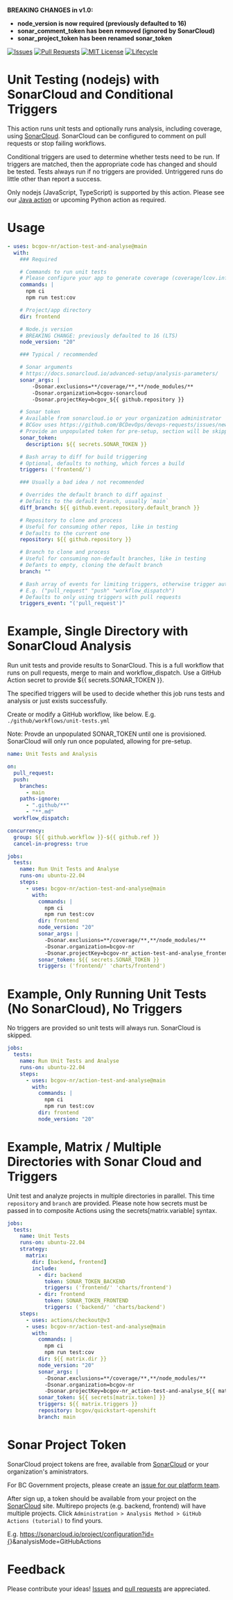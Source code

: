 
**BREAKING CHANGES in v1.0:**
* **node_version is now required (previously defaulted to 16)**
* **sonar_comment_token has been removed (ignored by SonarCloud)**
* **sonar_project_token has been renamed sonar_token**

<!-- Badges -->
[![Issues](https://img.shields.io/github/issues/bcgov-nr/action-test-and-analyse)](/../../issues)
[![Pull Requests](https://img.shields.io/github/issues-pr/bcgov-nr/action-test-and-analyse)](/../../pulls)
[![MIT License](https://img.shields.io/github/license/bcgov-nr/action-test-and-analyse.svg)](/LICENSE)
[![Lifecycle](https://img.shields.io/badge/Lifecycle-Experimental-339999)](https://github.com/bcgov/repomountie/blob/master/doc/lifecycle-badges.md)

<!-- Reference-Style link -->
[SonarCloud]: https://sonarcloud.io
[Issues]: https://docs.github.com/en/issues/tracking-your-work-with-issues/creating-an-issue
[Pull Requests]: https://docs.github.com/en/desktop/contributing-and-collaborating-using-github-desktop/working-with-your-remote-repository-on-github-or-github-enterprise/creating-an-issue-or-pull-request

# Unit Testing (nodejs) with SonarCloud and Conditional Triggers

This action runs unit tests and optionally runs analysis, including coverage, using [SonarCloud](https://sonarcloud.io).  SonarCloud can be configured to comment on pull requests or stop failing workflows.

Conditional triggers are used to determine whether tests need to be run.  If triggers are matched, then the appropriate code has changed and should be tested.  Tests always run if no triggers are provided.  Untriggered runs do little other than report a success.

Only nodejs (JavaScript, TypeScript) is supported by this action.  Please see our [Java action](https://github.com/bcgov-nr/action-test-and-analyse-java) or upcoming Python action as required.

# Usage

```yaml
- uses: bcgov-nr/action-test-and-analyse@main
  with:
    ### Required

    # Commands to run unit tests
    # Please configure your app to generate coverage (coverage/lcov.info)
    commands: |
      npm ci
      npm run test:cov

    # Project/app directory
    dir: frontend

    # Node.js version
    # BREAKING CHANGE: previously defaulted to 16 (LTS)
    node_version: "20"

    ### Typical / recommended

    # Sonar arguments
    # https://docs.sonarcloud.io/advanced-setup/analysis-parameters/
    sonar_args: |
        -Dsonar.exclusions=**/coverage/**,**/node_modules/**
        -Dsonar.organization=bcgov-sonarcloud
        -Dsonar.projectKey=bcgov_${{ github.repository }}

    # Sonar token
    # Available from sonarcloud.io or your organization administrator
    # BCGov uses https://github.com/BCDevOps/devops-requests/issues/new/choose
    # Provide an unpopulated token for pre-setup, section will be skipped
    sonar_token:
      description: ${{ secrets.SONAR_TOKEN }}

    # Bash array to diff for build triggering
    # Optional, defaults to nothing, which forces a build
    triggers: ('frontend/')

    ### Usually a bad idea / not recommended

    # Overrides the default branch to diff against
    # Defaults to the default branch, usually `main`
    diff_branch: ${{ github.event.repository.default_branch }}

    # Repository to clone and process
    # Useful for consuming other repos, like in testing
    # Defaults to the current one
    repository: ${{ github.repository }}

    # Branch to clone and process
    # Useful for consuming non-default branches, like in testing
    # Defants to empty, cloning the default branch
    branch: ""

    # Bash array of events for limiting triggers, otherwise trigger automatically
    # E.g. ("pull_request" "push" "workflow_dispatch")
    # Defaults to only using triggers with pull requests
    triggers_event: "('pull_request')"
```

# Example, Single Directory with SonarCloud Analysis

Run unit tests and provide results to SonarCloud.  This is a full workflow that runs on pull requests, merge to main and workflow_dispatch.  Use a GitHub Action secret to provide ${{ secrets.SONAR_TOKEN }}.

The specified triggers will be used to decide whether this job runs tests and analysis or just exists successfully.

Create or modify a GitHub workflow, like below.  E.g. `./github/workflows/unit-tests.yml`

Note: Provde an unpopulated SONAR_TOKEN until one is provisioned.  SonarCloud will only run once populated, allowing for pre-setup.

```yaml
name: Unit Tests and Analysis

on:
  pull_request:
  push:
    branches:
      - main
    paths-ignore:
      - ".github/**"
      - "**.md"
  workflow_dispatch:

concurrency:
  group: ${{ github.workflow }}-${{ github.ref }}
  cancel-in-progress: true

jobs:
  tests:
    name: Run Unit Tests and Analyse
    runs-on: ubuntu-22.04
    steps:
      - uses: bcgov-nr/action-test-and-analyse@main
        with:
          commands: |
            npm ci
            npm run test:cov
          dir: frontend
          node_version: "20"
          sonar_args: |
            -Dsonar.exclusions=**/coverage/**,**/node_modules/**
            -Dsonar.organization=bcgov-nr
            -Dsonar.projectKey=bcgov-nr_action-test-and-analyse_frontend
          sonar_token: ${{ secrets.SONAR_TOKEN }}
          triggers: ('frontend/' 'charts/frontend')
```

# Example, Only Running Unit Tests (No SonarCloud), No Triggers

No triggers are provided so unit tests will always run.  SonarCloud is skipped.

```yaml
jobs:
  tests:
    name: Run Unit Tests and Analyse
    runs-on: ubuntu-22.04
    steps:
      - uses: bcgov-nr/action-test-and-analyse@main
        with:
          commands: |
            npm ci
            npm run test:cov
          dir: frontend
          node_version: "20"
```

# Example, Matrix / Multiple Directories with Sonar Cloud and Triggers

Unit test and analyze projects in multiple directories in parallel.  This time `repository` and `branch` are provided.  Please note how secrets must be passed in to composite Actions using the secrets[matrix.variable] syntax.

```yaml
jobs:
  tests:
    name: Unit Tests
    runs-on: ubuntu-22.04
    strategy:
      matrix:
        dir: [backend, frontend]
        include:
          - dir: backend
            token: SONAR_TOKEN_BACKEND
            triggers: ('frontend/' 'charts/frontend')
          - dir: frontend
            token: SONAR_TOKEN_FRONTEND
            triggers: ('backend/' 'charts/backend')
    steps:
      - uses: actions/checkout@v3
      - uses: bcgov-nr/action-test-and-analyse@main
        with:
          commands: |
            npm ci
            npm run test:cov
          dir: ${{ matrix.dir }}
          node_version: "20"
          sonar_args: |
            -Dsonar.exclusions=**/coverage/**,**/node_modules/**
            -Dsonar.organization=bcgov-nr
            -Dsonar.projectKey=bcgov-nr_action-test-and-analyse_${{ matrix.dir }}
          sonar_token: ${{ secrets[matrix.token] }}
          triggers: ${{ matrix.triggers }}
          repository: bcgov/quickstart-openshift
          branch: main
```

# Sonar Project Token

SonarCloud project tokens are free, available from [SonarCloud] or your organization's aministrators.

For BC Government projects, please create an [issue for our platform team](https://github.com/BCDevOps/devops-requests/issues/new/choose).

After sign up, a token should be available from your project on the [SonarCloud] site.  Multirepo projects (e.g. backend, frontend) will have multiple projects.  Click `Administration > Analysis Method > GitHub Actions (tutorial)` to find yours.

E.g. https://sonarcloud.io/project/configuration?id={<PROJECT>}&analysisMode=GitHubActions

# Feedback

Please contribute your ideas!  [Issues] and [pull requests] are appreciated.

<!-- # Acknowledgements

This Action is provided courtesty of the Forestry Suite of Applications, part of the Government of British Columbia. -->
